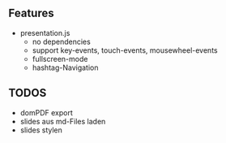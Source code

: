 ## Features

- presentation.js
    - no dependencies
    - support key-events, touch-events, mousewheel-events
    - fullscreen-mode
    - hashtag-Navigation

## TODOS

- domPDF export
- slides aus md-Files laden
- slides stylen
